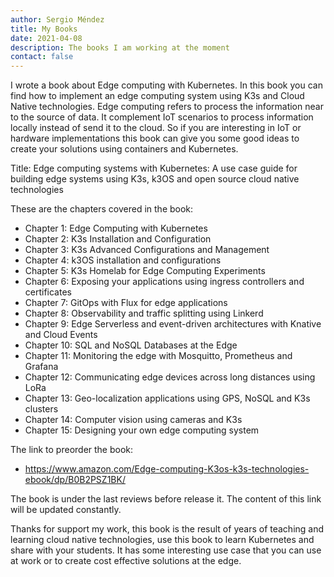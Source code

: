 ```yaml
---
author: Sergio Méndez
title: My Books
date: 2021-04-08
description: The books I am working at the moment
contact: false
---
```

I wrote a book about Edge computing with Kubernetes. In this book you can find how to implement an edge computing system using K3s and Cloud Native technologies. Edge computing refers to process the information near to the source of data. It complement IoT scenarios to process information locally instead of send it to the cloud. So if you are interesting in IoT or hardware implementations this book can give you some good ideas to create your solutions using containers and Kubernetes.

Title:
Edge computing systems with Kubernetes: A use case guide for building edge systems using K3s, k3OS and open source cloud native technologies

These are the chapters covered in the book:
- Chapter 1: Edge Computing with Kubernetes
- Chapter 2: K3s Installation and Configuration
- Chapter 3: K3s Advanced Configurations and Management
- Chapter 4: k3OS installation and configurations
- Chapter 5: K3s Homelab for Edge Computing Experiments
- Chapter 6: Exposing your applications using ingress controllers and certificates
- Chapter 7: GitOps with Flux for edge applications
- Chapter 8: Observability and traffic splitting using Linkerd
- Chapter 9: Edge Serverless and event-driven architectures with Knative and Cloud Events
- Chapter 10: SQL and NoSQL Databases at the Edge
- Chapter 11: Monitoring the edge with Mosquitto, Prometheus and Grafana
- Chapter 12: Communicating edge devices across long distances using LoRa
- Chapter 13: Geo-localization applications using GPS, NoSQL and K3s clusters
- Chapter 14: Computer vision using cameras and K3s
- Chapter 15: Designing your own edge computing system


The link to preorder the book:
* https://www.amazon.com/Edge-computing-K3os-k3s-technologies-ebook/dp/B0B2PSZ1BK/

The book is under the last reviews before release it. The content of this link will be updated constantly.

Thanks for support my work, this book is the result of years of teaching and learning cloud native technologies, use this book to learn Kubernetes and share with your students. It has some interesting use case that you can use at work or to create cost effective solutions at the edge.